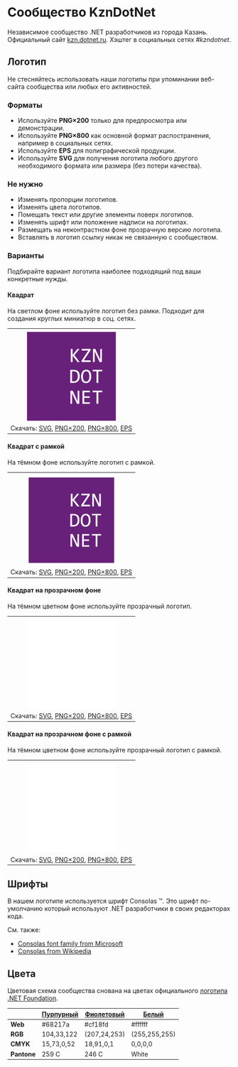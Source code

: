 ﻿# Сообщество KznDotNet

Независимое сообщество .NET разработчиков из города Казань. Официальный сайт [kzn.dotnet.ru](https://kzn.dotnet.ru/). Хэштег в социальных сетях _#kzndotnet_.

## Логотип

Не стесняйтесь использовать наши логотипы при упоминании веб-сайта сообщества или любых его активностей.

### Форматы

- Используйте **PNG×200** только для предпросмотра или демонстрации.
- Используйте **PNG×800** как основной формат распостранения, например в социальных сетях.
- Используйте **EPS** для полиграфической продукции.
- Используйте **SVG** для получения логотипа любого другого необходимого формата или размера (без потери качества).

### Не нужно

- Изменять пропорции логотипов.
- Изменять цвета логотипов.
- Помещать текст или другие элементы поверх логотипов.
- Изменять шрифт или положение надписи на логотипах.
- Размещать на неконтрастном фоне прозрачную версию логотипа.
- Вставлять в логотип ссылку никак не связанную с сообществом.

### Варианты

Подбирайте вариант логотипа наиболее подходящий под ваши конкретные нужды.

#### Квадрат

На светлом фоне используйте логотип без рамки. Подходит для создания круглых миниатюр в соц. сетях.

|       |
| :---: |
|       |
| ![Квадрат](kzndotnet-logo-squared-200.png) |
| Скачать: [SVG](https://raw.githubusercontent.com/kulakovt/SpbDotNet/master/Logo/Kzn/kzndotnet-logo-squared.svg), [PNG×200](https://raw.githubusercontent.com/kulakovt/SpbDotNet/master/Logo/Kzn/kzndotnet-logo-squared-200.png), [PNG×800](https://raw.githubusercontent.com/kulakovt/SpbDotNet/master/Logo/Kzn/kzndotnet-logo-squared-800.png), [EPS](https://raw.githubusercontent.com/kulakovt/SpbDotNet/master/Logo/Kzn/kzndotnet-logo-squared.eps) |

#### Квадрат с рамкой

На тёмном фоне используйте логотип с рамкой.

|       |
| :---: |
|       |
| ![Квадрат с рамкой](kzndotnet-logo-squared-bordered-200.png) |
| Скачать: [SVG](https://raw.githubusercontent.com/kulakovt/SpbDotNet/master/Logo/Kzn/kzndotnet-logo-squared-bordered.svg), [PNG×200](https://raw.githubusercontent.com/kulakovt/SpbDotNet/master/Logo/Kzn/kzndotnet-logo-squared-bordered-200.png), [PNG×800](https://raw.githubusercontent.com/kulakovt/SpbDotNet/master/Logo/Kzn/kzndotnet-logo-squared-bordered-800.png), [EPS](https://raw.githubusercontent.com/kulakovt/SpbDotNet/master/Logo/Kzn/kzndotnet-logo-squared-bordered.eps) |

#### Квадрат на прозрачном фоне

На тёмном цветном фоне используйте прозрачный логотип.

|       |
| :---: |
|       |
| ![Квадрат на прозрачном фоне](kzndotnet-logo-squared-white-200.png) |
| Скачать: [SVG](https://raw.githubusercontent.com/kulakovt/SpbDotNet/master/Logo/Kzn/kzndotnet-logo-squared-white.svg), [PNG×200](https://raw.githubusercontent.com/kulakovt/SpbDotNet/master/Logo/Kzn/kzndotnet-logo-squared-white-200.png), [PNG×800](https://raw.githubusercontent.com/kulakovt/SpbDotNet/master/Logo/Kzn/kzndotnet-logo-squared-white-800.png), [EPS](https://raw.githubusercontent.com/kulakovt/SpbDotNet/master/Logo/Kzn/kzndotnet-logo-squared-white.eps) |

#### Квадрат на прозрачном фоне с рамкой

На тёмном цветном фоне используйте прозрачный логотип с рамкой.

|       |
| :---: |
|       |
| ![Квадрат на прозрачном фоне с рамкой](kzndotnet-logo-squared-white-bordered-200.png) |
| Скачать: [SVG](https://raw.githubusercontent.com/kulakovt/SpbDotNet/master/Logo/Kzn/kzndotnet-logo-squared-white-bordered.svg), [PNG×200](https://raw.githubusercontent.com/kulakovt/SpbDotNet/master/Logo/Kzn/kzndotnet-logo-squared-white-bordered-200.png), [PNG×800](https://raw.githubusercontent.com/kulakovt/SpbDotNet/master/Logo/Kzn/kzndotnet-logo-squared-white-bordered-800.png), [EPS](https://raw.githubusercontent.com/kulakovt/SpbDotNet/master/Logo/Kzn/kzndotnet-logo-squared-white-bordered.eps) |

## Шрифты

В нашем логотипе используется шрифт Consolas ™. Это шрифт по-умолчанию который используют .NET разработчики в своих редакторах кода.

См. также:

- [Consolas font family from Microsoft](https://docs.microsoft.com/en-us/typography/font-list/consolas)
- [Consolas from Wikipedia](https://en.wikipedia.org/wiki/Consolas)

## Цвета

Цветовая схема сообщества снована на цветах официального [логотипа .NET Foundation](https://github.com/dotnet/swag/tree/master/logo).

|             | [Пурпурный](https://www.color-hex.com/color/68217a) | [Фиолетовый](https://www.color-hex.com/color/cf18fd) | [Белый](https://www.color-hex.com/color/ffffff) |
| ----------- | --------------------------------------------------- | ---------------------------------------------------- | ----------------------------------------------- |
| **Web**     | #68217a                                             | #cf18fd                                              | #ffffff                                         |
| **RGB**     | 104,33,122                                          | (207,24,253)                                         | (255,255,255)                                   |
| **CMYK**    | 15,73,0,52                                          | 18,91,0,1                                            | 0,0,0,0                                         |
| **Pantone** | 259 C                                               | 246 C                                                | White                                           |

